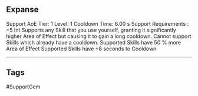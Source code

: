 ## Expanse
Support
AoE
Tier: 1
Level: 1
Cooldown Time: 6.00 s
Support Requirements : +5 Int
Supports any Skill that you use yourself, granting it significantly higher Area of Effect but causing it to gain a long cooldown. Cannot support Skills which already have a cooldown.
Supported Skills have 50 % more Area of Effect
Supported Skills have +8 seconds to Cooldown

---
## Tags
#SupportGem
